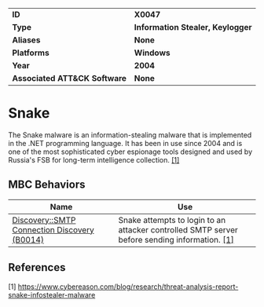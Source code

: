 <table>
<tr>
<td><b>ID</b></td>
<td><b>X0047</b></td>
</tr>
<tr>
<td><b>Type</b></td>
<td><b>Information Stealer, Keylogger</b></td>
</tr>
<tr>
<td><b>Aliases</b></td>
<td><b>None</b></td>
</tr>
<tr>
<td><b>Platforms</b></td>
<td><b>Windows</b></td>
</tr>
<tr>
<td><b>Year</b></td>
<td><b>2004</b></td>
</tr>
<tr>
<td><b>Associated ATT&CK Software</b></td>
<td><b>None</b></td>
</tr>
</table>


# Snake

The Snake malware is an information-stealing malware that is implemented in the .NET programming language. It has been in use since 2004 and is one of the most sophisticated cyber espionage tools designed and used by Russia's FSB for long-term intelligence collection. [[1]](#1)

## MBC Behaviors

|Name|Use|
|---|---|
|[Discovery::SMTP Connection Discovery (B0014)](../discovery/smtp-connection-discovery.md)|Snake attempts to login to an attacker controlled SMTP server before sending information. [[1]](#1)|

## References

<a name="1">[1]</a> https://www.cybereason.com/blog/research/threat-analysis-report-snake-infostealer-malware
